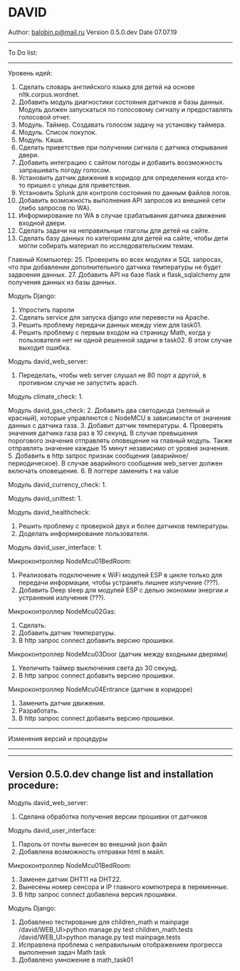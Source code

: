 # DAVID

Author: balobin.p@mail.ru
Version 0.5.0.dev
Date 07.07.19

************************************************************************************************************************
To Do list:
************************************************************************************************************************

Уровень идей:
1. Сделать словарь английского языка для детей на основе nltk.corpus.wordnet.
2. Добавить модуль диагностики состояния датчиков и базы данных. Модуль должен запускаться по голосовому сигналу и предоставлять голосовой отчет.
3. Модуль. Таймер. Создавать голосом задачу на установку таймера.
4. Модуль. Список покупок.
5. Модуль. Каша.
10. Сделать приветствие при получении сигнала с датчика открывания двери.
13. Добавить интеграцию с сайтом погоды и добавить воозможность запрашивать погоду голосом.
14. Установить датчик движения в коридор для определения когда кто-то пришел с улицы для приветствия.
18. Установить Splunk для контроля состояния по данным файлов логов.
23. Добавить возможность выполнения API запросов из внешней сети (либо запросов по WA).
22. Информирование по WA в случае срабатывания датчика движения входной двери.
24. Сделать задачи на неправильные глаголы для детей на сайте.
25. Сделать базу данных по категориям для детей на сайте, чтобы дети могли собирать материал по исследовательским темам.

Главный Компьютер:
25. Проверить во всех модулях и SQL запросах, что при добавлении дополнительного датчика температуры не будет задвоения данных.
27. Добавить API на базе flask и flask_sqlalchemy для получения данных из базы данных.

Модуль Django:
1. Упростить пароли
2. Сделать service для запуска django или перевести на Apache.
3. Решить проблему передачи данных между view для task01.
4. Решить проблему с первым входом на страницу Math, когда у пользователя нет ни одной решенной задачи в task02.
В этом случае выходит ошибка.

Модуль david_web_server:
1. Переделать, чтобы web server слушал не 80 порт а другой, в противном случае не запустить apach.

Модуль climate_check:
1. 

Модуль david_gas_check:
2. Добавить два светодиода (зеленый и красный), которые управляются с NodeMCU в зависимости от значения данных с датчика газа.
3. Добавит датчик температуры.
4. Проверять значения датчика газа раз в 10 секунд. В случае превышения порогового значения отправлять оповещение на главный модуль. Также отправлять значение каждые 15 минут независимо от уровня значения.
5. Добавить в http запрос признак сообщения (аварийное/периодическое). В случае аварийного сообщения web_server должен включать оповещение.
6. В логгере заменить t на value

Модуль david_currency_check:
1. 

Модуль david_unittest:
1. 

Модуль david_healthcheck:
1. Решить проблему с проверкой двух и более датчиков температуры.
2. Доделать информирование пользователя.

Модуль david_user_interface:
1. 

Микроконтроллер NodeMcu01BedRoom:
1. Реализовать подключение к WiFi модулей ESP в цикле только для передачи информации, чтобы устранить лишнее излучение (???).
2. Добавить Deep sleep для модулей ESP с делью экономии энергии и устранения излучения (???).

Микроконтроллер NodeMcu02Gas:
1. Сделать.
2. Добавить датчик температуры.
3. В http запрос connect добавить версию прошивки.

Микроконтроллер NodeMcu03Door (датчик между входными дверями)
1. Увеличить таймер выключения света до 30 секунд.
3. В http запрос connect добавить версию прошивки.

Микроконтроллер NodeMcu04Entrance (датчик в коридоре)
1. Заменить датчик движения.
2. Разработать.
3. В http запрос connect добавить версию прошивки.

************************************************************************************************************************
Изменения версий и процедуры
************************************************************************************************************************
------------------------------------
Version 0.5.0.dev change list and installation procedure:
------------------------------------

Модуль david_web_server:
1. Сделана обработка получения версии прошивки от датчиков

Модуль david_user_interface:
1. Пароль от почты вынесен во внешний json файл
2. Добавлена возможность отправки html в майл.

Микроконтроллер NodeMcu01BedRoom:
1. Заменен датчик DHT11 на DHT22.
2. Вынесены номер сенсора и IP главного компютрера в переменные.
3. В http запрос connect добавлена версия прошивки.

Модуль Django:
1. Добавлено тестирование для children_math и mainpage
/david/WEB_UI>python manage.py test children_math.tests
/david/WEB_UI>python manage.py test mainpage.tests
2. Исправлена проблема с неправильным отображением прогресса выполнения задач Math task
3. Добавлено умножение в math_task01
